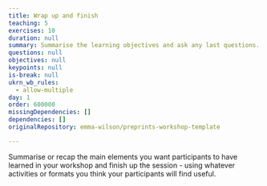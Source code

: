 ```yaml
---
title: Wrap up and finish
teaching: 5
exercises: 10
duration: null
summary: Summarise the learning objectives and ask any last questions.
questions: null
objectives: null
keypoints: null
is-break: null
ukrn_wb_rules:
  - allow-multiple
day: 1
order: 600000
missingDependencies: []
dependencies: []
originalRepository: emma-wilson/preprints-workshop-template

---
```

Summarise or recap the main elements you want participants to have learned in your workshop and finish up the session - using whatever activities or formats you think your participants will find useful.